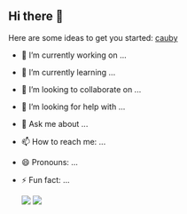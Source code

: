 ## Hi there 👋

Here are some ideas to get you started:
[cauby](https://youtu.be/Zi_XLOBDo_Y?si=FgFZIRtgvr6f13iQ)
- 🔭 I’m currently working on ...
- 🌱 I’m currently learning ...
- 👯 I’m looking to collaborate on ...
- 🤔 I’m looking for help with ...
- 💬 Ask me about ...
- 📫 How to reach me: ...
- 😄 Pronouns: ...
- ⚡ Fun fact: ...

  ![](https://media1.tenor.com/m/u_72T1TXSr4AAAAd/lol-mekro.gif)
  ![](https://media1.tenor.com/m/7Ienx0j5cqoAAAAd/fast-and.gif)

 
